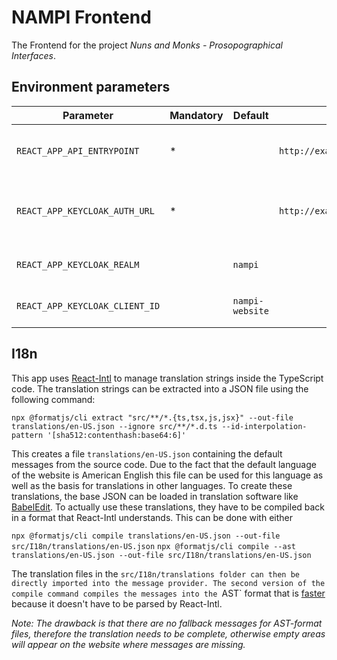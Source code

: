 # NAMPI Frontend

The Frontend for the project _Nuns and Monks - Prosopographical Interfaces_.

## Environment parameters

| Parameter                      | Mandatory | Default         | Example                            | Description                              |
| ------------------------------ | --------- | --------------- | ---------------------------------- | ---------------------------------------- |
| `REACT_APP_API_ENTRYPOINT`     | \*        |                 | `http://example.com/api`           | The URL of the NAMPI API entrypoint      |
| `REACT_APP_KEYCLOAK_AUTH_URL`  | \*        |                 | `http://example.com/keycloak/auth` | The URL of of the Keycloak auth endpoint |
| `REACT_APP_KEYCLOAK_REALM`     |           | `nampi`         |                                    | The Keycloak realm name                  |
| `REACT_APP_KEYCLOAK_CLIENT_ID` |           | `nampi-website` |                                    | The Keycloak client ID                   |

## I18n

This app uses [React-Intl](https://formatjs.io/docs/react-intl) to manage translation strings inside the TypeScript code. The translation strings can be extracted into a JSON file using the following command:

`npx @formatjs/cli extract "src/**/*.{ts,tsx,js,jsx}" --out-file translations/en-US.json --ignore src/**/*.d.ts --id-interpolation-pattern '[sha512:contenthash:base64:6]'`

This creates a file `translations/en-US.json` containing the default messages from the source code. Due to the fact that the default language of the website is American English this file can be used for this language as well as the basis for translations in other languages. To create these translations, the base JSON can be loaded in translation software like [BabelEdit](https://www.codeandweb.com/babeledit/tutorials/how-to-translate-your-react-app-with-react-intl). To actually use these translations, they have to be compiled back in a format that React-Intl understands. This can be done with either

`npx @formatjs/cli compile translations/en-US.json --out-file src/I18n/translations/en-US.json`
`npx @formatjs/cli compile --ast translations/en-US.json --out-file src/I18n/translations/en-US.json`

The translation files in the `src/I18n/translations folder can then be directly imported into the message provider. The second version of the compile command compiles the messages into the `AST` format that is [faster](https://formatjs.io/docs/getting-started/message-distribution#compiling-messages) because it doesn't have to be parsed by React-Intl.

_Note: The drawback is that there are no fallback messages for AST-format files, therefore the translation needs to be complete, otherwise empty areas will appear on the website where messages are missing._
